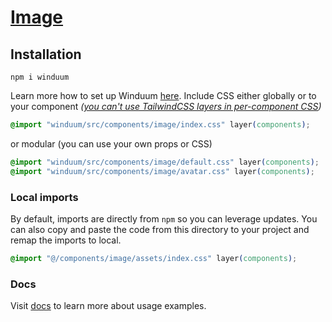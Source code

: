 # [Image](https://winduum.dev/docs/components/image.html)

## Installation
```shell
npm i winduum
```
Learn more how to set up Winduum [here](https://winduum.dev/docs/).
Include CSS either globally or to your component _([you can't use TailwindCSS layers in per-component CSS](https://tailwindcss.com/docs/adding-custom-styles#layers-and-per-component-css))_

```css
@import "winduum/src/components/image/index.css" layer(components);
```

or modular (you can use your own props or CSS)

```css
@import "winduum/src/components/image/default.css" layer(components);
@import "winduum/src/components/image/avatar.css" layer(components);
```

### Local imports
By default, imports are directly from `npm` so you can leverage updates.
You can also copy and paste the code from this directory to your project and remap the imports to local.

```css
@import "@/components/image/assets/index.css" layer(components);
```

### Docs
Visit [docs](https://winduum.dev/docs/components/image.html) to learn more about usage examples.
